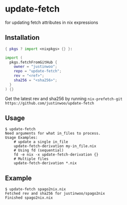 # update-fetch

for updating fetch attributes in nix expressions

## Installation

```nix
{ pkgs ? import <nixpkgs> {} }:

import (
  pkgs.fetchFromGitHub {
    owner = "justinwoo";
    repo = "update-fetch";
    rev = "<ref>";
    sha256 = "<sha256>";
  }
) {}
```

Get the latest rev and sha256 by running `nix-prefetch-git https://github.com/justinwoo/update-fetch`

## Usage

```
$ update-fetch
Need arguments for what in_files to process.
Usage Examples:
    # update a single in_file
    update-fetch-derivation my-in_file.nix
    # Using fd (sequential)
    fd -e nix -x update-fetch-derivation {}
    # Multiple files
    update-fetch-derivation *.nix
```

## Example

```
$ update-fetch spago2nix.nix
Fetched rev and sha256 for justinwoo/spago2nix
Finished spago2nix.nix
```
